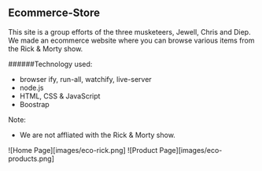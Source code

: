 ## Ecommerce-Store
This site is a group efforts of the three musketeers, Jewell, Chris and Diep. We made an ecommerce website where you can browse various items from the Rick & Morty show.

######Technology used:
* browser ify, run-all, watchify, live-server
* node.js
* HTML, CSS & JavaScript
* Boostrap

Note:
+ We are not affliated with the Rick & Morty show.

![Home Page][images/eco-rick.png]
![Product Page][images/eco-products.png]
